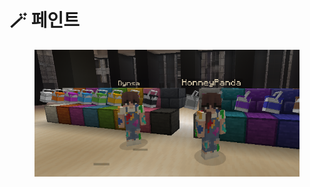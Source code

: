 # 🪄 페인트

<figure><img src="../../.gitbook/assets/unknown (5).png" alt=""><figcaption></figcaption></figure>
